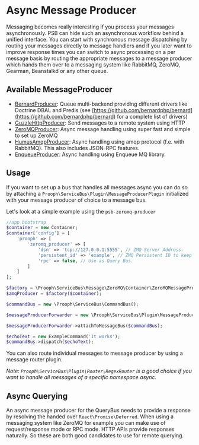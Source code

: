# Async Message Producer

Messaging becomes really interesting if you process your messages asynchronously. PSB can
hide such an asynchronous workflow behind a unified interface. You can start with synchronous message
dispatching by routing your messages directly to message handlers and if you later want to improve response
times you can switch to async processing on a per message basis by routing the appropriate messages to a
message producer which hands them over to a messaging system like RabbitMQ, ZeroMQ, Gearman, Beanstalkd or any
other queue.

## Available MessageProducer

- [BernardProducer](https://github.com/prooph/psb-bernard-producer): Queue multi-backend providing different
  drivers like Doctrine DBAL and Predis (see
  [https://github.com/bernardphp/bernard](https://github.com/bernardphp/bernard) for a complete list of drivers)
- [GuzzleHttpProducer](https://github.com/prooph/psb-http-producer): Send messages to a remote system using
  HTTP
- [ZeroMQProducer](https://github.com/prooph/psb-zeromq-producer): Async message handling using super fast
and simple to set up ZeroMQ
- [HumusAmqpProducer](https://github.com/prooph/humus-amqp-producer): Async handling using amqp protocol
(f.e. with RabbitMQ). This also includes JSON-RPC features.
- [EnqueueProducer](https://github.com/prooph/psb-enqueue-producer): Async handling using Enqueue MQ library.

## Usage

If you want to set up a bus that handles all messages async you can do so by attaching a
`Prooph\ServiceBus\Plugin\MessageProducerPlugin` initialized with your message producer of choice
to a message bus.

Let's look at a simple example using the `psb-zeromq-producer`

```php
//app bootstrap
$container = new Container;
$container['config'] = [
    'prooph' => [
        'zeromq_producer' => [
            'dsn' => 'tcp://127.0.0.1:5555', // ZMQ Server Address.
            'persistent_id' => 'example', // ZMQ Persistent ID to keep connections alive between requests.
            'rpc' => false, // Use as Query Bus.
        ]
    ]
];

$factory = \Prooph\ServiceBus\Message\ZeroMQ\Container\ZeroMQMessageProducerFactory;
$zmqProducer = $factory($container);

$commandBus = new \Prooph\ServiceBus\CommandBus();

$messageProducerForwarder = new \Prooph\ServiceBus\Plugin\MessageProducerPlugin($zmqProducer);

$messageProducerForwarder->attachToMessageBus($commandBus);

$echoText = new ExampleCommand('It works');
$commandBus->dispatch($echoText);
```

You can also route individual messages to message producer by using a message router plugin.

*Note: `Prooph\ServiceBus\Plugin\Router\RegexRouter` is a good choice
if you want to handle all messages of a specific namespace async.*

## Async Querying

An async message producer for the QueryBus needs to provide a response by resolving the handed over
`React\Promise\Deferred`. When using a messaging system like ZeroMQ for example you can make use of
request/response mode or RPC mode. HTTP APIs provide responses naturally. So these are both good
candidates to use for remote querying.
